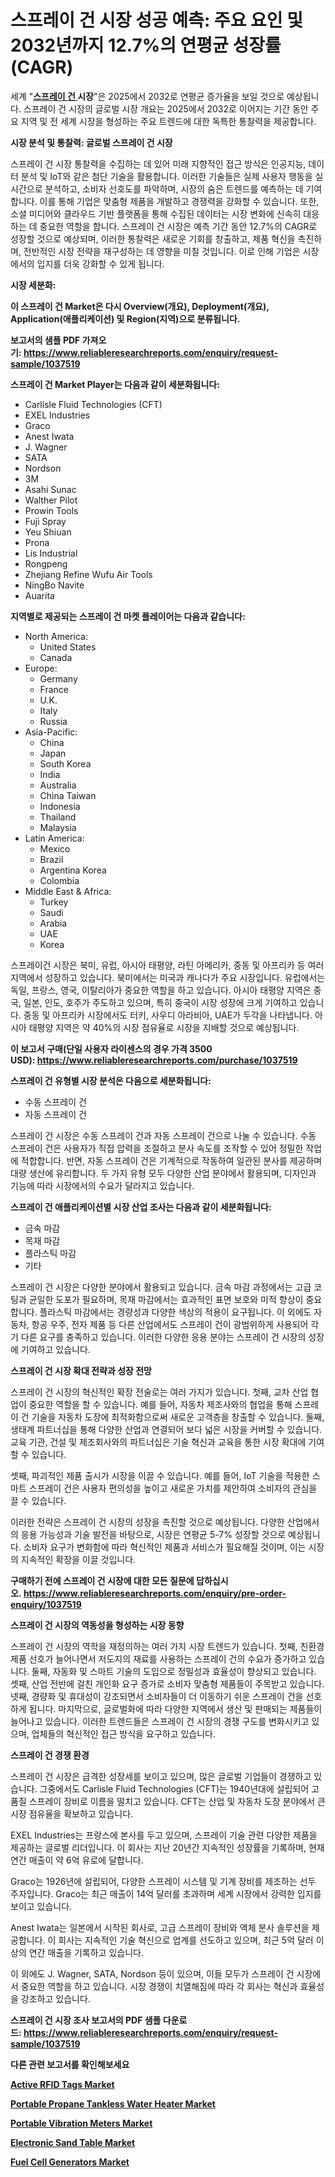 <p><h1>스프레이 건 시장 성공 예측: 주요 요인 및 2032년까지 12.7%의 연평균 성장률(CAGR)</h1></p><p>세계 "<strong><a href="https://www.reliableresearchreports.com/spray-gun-r1037519?utm_campaign=106&utm_medium=8&utm_source=Github&utm_content=ia&utm_term=18022025&utm_id=spray-gun">스프레이 건&nbsp;</a></strong><strong>시장</strong>"은 2025에서 2032로 연평균 증가율을 보일 것으로 예상됩니다. 스프레이 건 시장의 글로벌 시장 개요는 2025에서 2032로 이어지는 기간 동안 주요 지역 및 전 세계 시장을 형성하는 주요 트렌드에 대한 독특한 통찰력을 제공합니다.</p>
<p><strong>시장 분석 및 통찰력: 글로벌 스프레이 건 시장</strong></p>
<p><p>스프레이 건 시장 통찰력을 수집하는 데 있어 미래 지향적인 접근 방식은 인공지능, 데이터 분석 및 IoT와 같은 첨단 기술을 활용합니다. 이러한 기술들은 실제 사용자 행동을 실시간으로 분석하고, 소비자 선호도를 파악하며, 시장의 숨은 트렌드를 예측하는 데 기여합니다. 이를 통해 기업은 맞춤형 제품을 개발하고 경쟁력을 강화할 수 있습니다. 또한, 소셜 미디어와 클라우드 기반 플랫폼을 통해 수집된 데이터는 시장 변화에 신속히 대응하는 데 중요한 역할을 합니다. 스프레이 건 시장은 예측 기간 동안 12.7%의 CAGR로 성장할 것으로 예상되며, 이러한 통찰력은 새로운 기회를 창출하고, 제품 혁신을 촉진하며, 전반적인 시장 전략을 재구성하는 데 영향을 미칠 것입니다. 이로 인해 기업은 시장에서의 입지를 더욱 강화할 수 있게 됩니다.</p><a href="%7CAUTHORITHY_DOMAIN_URL%7C?utm_campaign=106&utm_medium=8&utm_source=Github&utm_content=ia&utm_term=18022025&utm_id=spray-gun"></a></p>
<p><strong>시장 세분화:</strong></p>
<p><strong>이 스프레이 건 Market은 다시 Overview(개요), Deployment(개요), Application(애플리케이션) 및 Region(지역)으로 분류됩니다.</strong></p>
<p><strong>보고서의 샘플 PDF 가져오기:&nbsp;<a href="https://www.reliableresearchreports.com/enquiry/request-sample/1037519?utm_campaign=106&utm_medium=8&utm_source=Github&utm_content=ia&utm_term=18022025&utm_id=spray-gun">https://www.reliableresearchreports.com/enquiry/request-sample/1037519</a></strong><strong></strong></p>
<p><strong>스프레이 건 Market Player는 다음과 같이 세분화됩니다:</strong></p>
<p><ul><li>Carlisle Fluid Technologies (CFT)</li><li>EXEL Industries</li><li>Graco</li><li>Anest Iwata</li><li>J. Wagner</li><li>SATA</li><li>Nordson</li><li>3M</li><li>Asahi Sunac</li><li>Walther Pilot</li><li>Prowin Tools</li><li>Fuji Spray</li><li>Yeu Shiuan</li><li>Prona</li><li>Lis Industrial</li><li>Rongpeng</li><li>Zhejiang Refine Wufu Air Tools</li><li>NingBo Navite</li><li>Auarita</li></ul></p>
<p><strong>지역별로 제공되는 스프레이 건 마켓 플레이어는 다음과 같습니다:</strong></p>
<p><ul>
    <li>
        North America:
        <ul>
            <li>United States</li>
            <li>Canada</li>
        </ul>
    </li>
    <li>
        Europe:
        <ul>
            <li>Germany</li>
            <li>France</li>
            <li>U.K.</li>
            <li>Italy</li>
            <li>Russia</li>
        </ul>
    </li>
    <li>
        Asia-Pacific:
        <ul>
            <li>China</li>
            <li>Japan</li>
            <li>South Korea</li>
            <li>India</li>
            <li>Australia</li>
            <li>China Taiwan</li>
            <li>Indonesia</li>
            <li>Thailand</li>
            <li>Malaysia</li>
        </ul>
    </li>
    <li>
        Latin America:
        <ul>
            <li>Mexico</li>
            <li>Brazil</li>
            <li>Argentina Korea</li>
            <li>Colombia</li>
        </ul>
    </li>
    <li>
        Middle East & Africa:
        <ul>
            <li>Turkey</li>
            <li>Saudi</li>
            <li>Arabia</li>
            <li>UAE</li>
            <li>Korea</li>
        </ul>
    </li>
    </ul></p>
<p><p>스프레이건 시장은 북미, 유럽, 아시아 태평양, 라틴 아메리카, 중동 및 아프리카 등 여러 지역에서 성장하고 있습니다. 북미에서는 미국과 캐나다가 주요 시장입니다. 유럽에서는 독일, 프랑스, 영국, 이탈리아가 중요한 역할을 하고 있습니다. 아시아 태평양 지역은 중국, 일본, 인도, 호주가 주도하고 있으며, 특히 중국이 시장 성장에 크게 기여하고 있습니다. 중동 및 아프리카 시장에서도 터키, 사우디 아라비아, UAE가 두각을 나타냅니다. 아시아 태평양 지역은 약 40%의 시장 점유율로 시장을 지배할 것으로 예상됩니다.</p></p>
<p><strong>이 보고서 구매(단일 사용자 라이센스의 경우 가격 3500 USD):&nbsp;<a href="https://www.reliableresearchreports.com/purchase/1037519?utm_campaign=106&utm_medium=8&utm_source=Github&utm_content=ia&utm_term=18022025&utm_id=spray-gun">https://www.reliableresearchreports.com/purchase/1037519</a></strong></p>
<p><strong>스프레이 건 유형별 시장 분석은 다음으로 세분화됩니다:</strong></p>
<p><ul><li>수동 스프레이 건</li><li>자동 스프레이 건</li></ul></p>
<p><p>스프레이 건 시장은 수동 스프레이 건과 자동 스프레이 건으로 나눌 수 있습니다. 수동 스프레이 건은 사용자가 직접 압력을 조절하고 분사 속도를 조작할 수 있어 정밀한 작업에 적합합니다. 반면, 자동 스프레이 건은 기계적으로 작동하여 일관된 분사를 제공하며 대량 생산에 유리합니다. 두 가지 유형 모두 다양한 산업 분야에서 활용되며, 디자인과 기능에 따라 시장에서의 수요가 달라지고 있습니다.</p></p>
<p><strong>스프레이 건 애플리케이션별 시장 산업 조사는 다음과 같이 세분화됩니다:</strong></p>
<p><ul><li>금속 마감</li><li>목재 마감</li><li>플라스틱 마감</li><li>기타</li></ul></p>
<p><p>스프레이 건 시장은 다양한 분야에서 활용되고 있습니다. 금속 마감 과정에서는 고급 코팅과 균일한 도포가 필요하며, 목재 마감에서는 효과적인 표면 보호와 미적 향상이 중요합니다. 플라스틱 마감에서는 경량성과 다양한 색상의 적용이 요구됩니다. 이 외에도 자동차, 항공 우주, 전자 제품 등 다른 산업에서도 스프레이 건이 광범위하게 사용되어 각기 다른 요구를 충족하고 있습니다. 이러한 다양한 응용 분야는 스프레이 건 시장의 성장에 기여하고 있습니다.</p></p>
<p><strong>스프레이 건 시장 확대 전략과 성장 전망</strong></p>
<p><p>스프레이 건 시장의 혁신적인 확장 전술로는 여러 가지가 있습니다. 첫째, 교차 산업 협업이 중요한 역할을 할 수 있습니다. 예를 들어, 자동차 제조사와의 협업을 통해 스프레이 건 기술을 자동차 도장에 최적화함으로써 새로운 고객층을 창출할 수 있습니다. 둘째, 생태계 파트너십을 통해 다양한 산업과 연결되어 보다 넓은 시장을 커버할 수 있습니다. 교육 기관, 건설 및 제조회사와의 파트너십은 기술 혁신과 교육을 통한 시장 확대에 기여할 수 있습니다.</p><p>셋째, 파괴적인 제품 출시가 시장을 이끌 수 있습니다. 예를 들어, IoT 기술을 적용한 스마트 스프레이 건은 사용자 편의성을 높이고 새로운 가치를 제안하여 소비자의 관심을 끌 수 있습니다. </p><p>이러한 전략은 스프레이 건 시장의 성장을 촉진할 것으로 예상됩니다. 다양한 산업에서의 응용 가능성과 기술 발전을 바탕으로, 시장은 연평균 5-7% 성장할 것으로 예상됩니다. 소비자 요구가 변화함에 따라 혁신적인 제품과 서비스가 필요해질 것이며, 이는 시장의 지속적인 확장을 이끌 것입니다.</p></p>
<p><strong>구매하기 전에 스프레이 건 시장에 대한 모든 질문에 답하십시오.&nbsp;<a href="https://www.reliableresearchreports.com/enquiry/pre-order-enquiry/1037519?utm_campaign=106&utm_medium=8&utm_source=Github&utm_content=ia&utm_term=18022025&utm_id=spray-gun">https://www.reliableresearchreports.com/enquiry/pre-order-enquiry/1037519</a></strong><strong></strong></p>
<p><strong>스프레이 건 시장의 역동성을 형성하는 시장 동향</strong></p>
<p><p>스프레이 건 시장의 역학을 재정의하는 여러 가지 시장 트렌드가 있습니다. 첫째, 친환경 제품 선호가 늘어나면서 저도지의 재료를 사용하는 스프레이 건의 수요가 증가하고 있습니다. 둘째, 자동화 및 스마트 기술의 도입으로 정밀성과 효율성이 향상되고 있습니다. 셋째, 산업 전반에 걸친 개인화 요구 증가로 소비자 맞춤형 제품들이 주목받고 있습니다. 넷째, 경량화 및 휴대성이 강조되면서 소비자들이 더 이동하기 쉬운 스프레이 건을 선호하게 됩니다. 마지막으로, 글로벌화에 따라 다양한 지역에서 생산 및 판매되는 제품들이 늘어나고 있습니다. 이러한 트렌드들은 스프레이 건 시장의 경쟁 구도를 변화시키고 있으며, 업체들의 혁신적인 접근 방식을 요구하고 있습니다.</p></p>
<p><strong>스프레이 건 경쟁 환경</strong></p>
<p><p>스프레이 건 시장은 급격한 성장세를 보이고 있으며, 많은 글로벌 기업들이 경쟁하고 있습니다. 그중에서도 Carlisle Fluid Technologies (CFT)는 1940년대에 설립되어 고품질 스프레이 장비로 이름을 떨치고 있습니다. CFT는 산업 및 자동차 도장 분야에서 큰 시장 점유율을 확보하고 있습니다. </p><p>EXEL Industries는 프랑스에 본사를 두고 있으며, 스프레이 기술 관련 다양한 제품을 제공하는 글로벌 리더입니다. 이 회사는 지난 20년간 지속적인 성장률을 기록하며, 현재 연간 매출이 약 6억 유로에 달합니다.</p><p>Graco는 1926년에 설립되어, 다양한 스프레이 시스템 및 기계 장비를 제조하는 선두 주자입니다. Graco는 최근 매출이 14억 달러를 초과하며 세계 시장에서 강력한 입지를 보이고 있습니다.</p><p>Anest Iwata는 일본에서 시작된 회사로, 고급 스프레이 장비와 액체 분사 솔루션을 제공합니다. 이 회사는 지속적인 기술 혁신으로 업계를 선도하고 있으며, 최근 5억 달러 이상의 연간 매출을 기록하고 있습니다.</p><p>이 외에도 J. Wagner, SATA, Nordson 등이 있으며, 이들 모두가 스프레이 건 시장에서 중요한 역할을 하고 있습니다. 시장 경쟁이 치열해짐에 따라 각 회사는 혁신과 효율성을 강조하고 있습니다.</p></p>
<p><strong>스프레이 건 시장 조사 보고서의 PDF 샘플 다운로드:&nbsp;<a href="https://www.reliableresearchreports.com/enquiry/request-sample/1037519?utm_campaign=106&utm_medium=8&utm_source=Github&utm_content=ia&utm_term=18022025&utm_id=spray-gun">https://www.reliableresearchreports.com/enquiry/request-sample/1037519</a></strong></p>
<p><strong></strong></p>
<p><strong></strong></p>
<p><strong></strong></p>
<p><strong></strong></p>
<p><strong>다른 관련 보고서를 확인해보세요</strong></p>
<p><strong><p><a href="https://github.com/jenithschijf/Market-Research-Report-List-1/blob/main/active-rfid-tags-market.md?utm_campaign=106&utm_medium=8&utm_source=Github&utm_content=ia&utm_term=18022025&utm_id=spray-gun">Active RFID Tags Market</a></p><p><a href="https://github.com/ahamdyzabira4/Market-Research-Report-List-1/blob/main/portable-propane-tankless-water-heater-market.md?utm_campaign=106&utm_medium=8&utm_source=Github&utm_content=ia&utm_term=18022025&utm_id=spray-gun">Portable Propane Tankless Water Heater Market</a></p><p><a href="https://github.com/klaassenmackenzie6/Market-Research-Report-List-1/blob/main/portable-vibration-meters-market.md?utm_campaign=106&utm_medium=8&utm_source=Github&utm_content=ia&utm_term=18022025&utm_id=spray-gun">Portable Vibration Meters Market</a></p><p><a href="https://github.com/saoutiguarro/Market-Research-Report-List-1/blob/main/electronic-sand-table-market.md?utm_campaign=106&utm_medium=8&utm_source=Github&utm_content=ia&utm_term=18022025&utm_id=spray-gun">Electronic Sand Table Market</a></p><p><a href="https://github.com/saroarmaicky/Market-Research-Report-List-1/blob/main/fuel-cell-generators-market.md?utm_campaign=106&utm_medium=8&utm_source=Github&utm_content=ia&utm_term=18022025&utm_id=spray-gun">Fuel Cell Generators Market</a></p></strong></p>